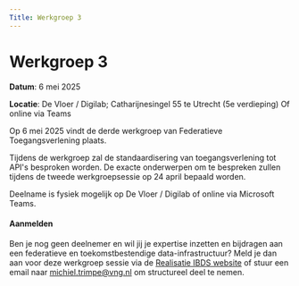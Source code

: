 ```yaml
---
Title: Werkgroep 3
---
```


# Werkgroep 3

**Datum**: 6 mei 2025

**Locatie**: De Vloer / Digilab; Catharijnesingel 55 te Utrecht (5e verdieping)
Of online via Teams

Op 6 mei 2025 vindt de derde werkgroep van Federatieve Toegangsverlening plaats.

Tijdens de werkgroep zal de standaardisering van toegangsverlening tot API's besproken worden. De exacte onderwerpen om te bespreken zullen tijdens de tweede werkgroepsessie op 24 april bepaald worden.

Deelname is fysiek mogelijk op De Vloer / Digilab of online via Microsoft Teams.

#### Aanmelden

Ben je nog geen deelnemer en wil jij je expertise inzetten en bijdragen aan een federatieve en toekomstbestendige data-infrastructuur? Meld je dan aan voor deze werkgroep sessie via de [Realisatie IBDS website](https://realisatieibds.nl/groups/view/0056c9ef-5c2e-44f9-a998-e735f1e9ccaa/federatief-datastelsel/events/view/6db6d44f-3769-4784-aa21-58b7aa8b5461/werkgroep-federatieve-toegangsverlening) of stuur een email naar michiel.trimpe@vng.nl om structureel deel te nemen.